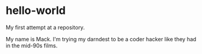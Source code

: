 # hello-world

My first attempt at a repository.

My name is Mack. I'm trying my darndest to be a coder hacker like they had in the mid-90s films.        
